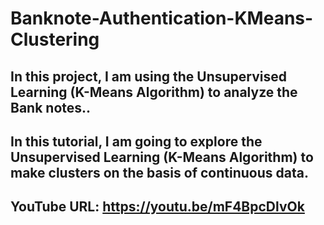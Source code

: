 # Banknote-Authentication-KMeans-Clustering
## In this project, I am using the Unsupervised Learning (K-Means Algorithm) to analyze the Bank notes..
## In this tutorial, I am going to explore the Unsupervised Learning (K-Means Algorithm) to make clusters on the basis of continuous data.
## YouTube URL: https://youtu.be/mF4BpcDlvOk
